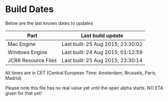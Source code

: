 # Build Dates

Below are the last known dates to updates

Part | Last build update
-----|-----
Mac Engine | Last built: 25 Aug 2015; 23:30:02
Windows Engine | Last built: 24 Aug 2015; 01:12:59
JCR6 Resource Files | Last built: 25 Aug 2015; 23:30:14
All times are in CET (Central European Time: Amsterdam, Brussels, Paris, Madrid)


Please note this file has no real value yet until the open alpha starts. NO ETA given for that yet!
